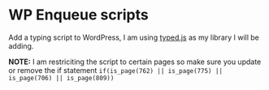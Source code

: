 # WP Enqueue scripts
Add a typing script to WordPress, I am using [typed.js](https://github.com/mattboldt/typed.js) as my library I will be adding.

**NOTE:** I am restriciting the script to certain pages so make sure you update or remove the if statement `if(is_page(762) || is_page(775) || is_page(706) || is_page(809))`
